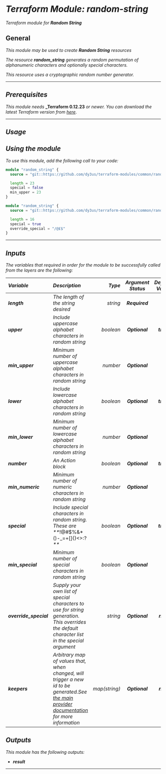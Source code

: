 # _Terraform Module: random-string_
_Terraform module for_ **_Random String_**

## General

_This module may be used to create_ **_Random String_** _resources_

_The resource **_random\_string_** generates a random permutation of alphanumeric characters and optionally special characters._

_This resource uses a cryptographic random number generator._

---

## _Prerequisites_

_This module needs_ **_Terraform 0.12.23** _or newer._
_You can download the latest Terraform version from_ [_here_](https://www.terraform.io/downloads.html).

---

## _Usage_

## _Using the module_

_To use this module, add the following call to your code:_


```tf
module "random_string" {
  source = "git::https://github.com/dy3us/terraform-modules/common/random-string.git?ref=main"

  length = 23
  special = false
  min_upper = 23
}
```


```tf
module "random_string" {
  source = "git::https://github.com/dy3us/terraform-modules/common/random-string.git?ref=main"

  length = 16
  special = true
  override_special = "/@£$"
}
```

---

## _Inputs_


_The variables that required in order for the module to be successfully called from the layers are the following:_

|**_Variable_** | **_Description_** | **_Type_** | **_Argument Status_** | **_Default Value_** |
|:----|:----|-----:|:---:|:---:|
| **_length_** | _The length of the string desired_ | _string_ | **_Required_** |  |
| **_upper_** | _Include uppercase alphabet characters in random string_ | _boolean_ | **_Optional_** | **_true_** |
| **_min\_upper_** | _Minimum number of uppercase alphabet characters in random string_ | _number_ | **_Optional_** | **_0_** |
| **_lower_** | _Include lowercase alphabet characters in random string_ | _boolean_ | **_Optional_** | **_true_** |
| **_min\_lower_** | _Minimum number of lowercase alphabet characters in random string_ | _number_ | **_Optional_** | **_0_** |
| **_number_** | _An Action block_ | _boolean_ | **_Optional_** | **_true_** |
| **_min\_numeric_** | _Minimum number of numeric characters in random string_ | _number_ | **_Optional_** | **_0_** |
| **_special_** | _Include special characters in random string. These are **_!@#$%&*()-\_=+[]{}<>:?_**_ | _boolean_ | **_Optional_** | **_true_** |
| **_min\_special_** | _Minimum number of special characters in random string_ | _boolean_ | **_Optional_** | **_0_** |
| **_override\_special_** | _Supply your own list of special characters to use for string generation. This overrides the default character list in the special argument_ | _string_ | **_Optional_** | **_null_** |
| **_keepers_** | _Arbitrary map of values that, when changed, will trigger a new id to be generated.See [the main provider documentation](https://www.terraform.io/docs/providers/random/index.html) for more information_ | _map(string)_ | **_Optional_** | **_null_** |



## _Outputs_

_This module has the following outputs:_


* **_result_**


---